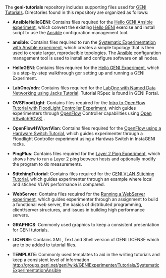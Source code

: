 The **geni-tutorials** repository includes supporting files used for [GENI Tutorials](http://groups.geni.net/geni/wiki/GENIExperimenter/Tutorials).  Directories found in this repository are organized as follows:
 
- **AnsibleHelloGENI**: Contains files required for the [Hello GENI Ansible experiment](http://groups.geni.net/geni/wiki/GENIExperimenter/Tutorials/AnsibleHelloGENI), which convert the existing [Hello GENI](http://groups.geni.net/geni/wiki/GENIExperimenter/Tutorials/RunHelloGENI) exercise and install script to use the [Ansible](http://www.ansible.com/home) configuration management tool. 

- **ansible**: Contains files required to run the [Systematic Experimentation with Ansible experiment](http://groups.geni.net/geni/wiki/GENIExperimenter/Tutorials/SystematicExperimentationAnsible), which creates a simple topology that is then used to create larger, reproducible topologies. The [Ansible](http://www.ansible.com/home) configuration management tool is used to install and configure software on all nodes. 
 
- **HelloGENI**: Contains files required for the [Hello GENI Experiment](http://groups.geni.net/geni/wiki/GENIExperimenter/Tutorials/RunHelloGENI), which is a step-by-step walkthrough gor setting up and running a GENI Experiment.
 
- **LabOne/ndn**: Contains files required for the [LabOne with Named Data Networking using Jacks Tutorial](http://groups.geni.net/geni/wiki/GENIExperimenter/Tutorials/jacks/GettingStarted_PartII_ndn/Procedure). Tutorial RSpec is found in GENI Portal.

- **OVSFloodLight**: Contains files required for the [Intro to OpenFlow Tutorial with FloodLight Controller Experiment](http://groups.geni.net/geni/wiki/GENIExperimenter/Tutorials/OpenFlowOVS-Floodlight), which guides experimenters through [OpenFlow](https://www.opennetworking.org/sdn-resources/openflow) Controller capabilities using [Open VSwitch9OVS)](https://www.sdxcentral.com/cloud/open-source/definitions/what-is-open-vswitch/) .
 
- **OpenFlowHW/pvtVlan**: Contains files required for the [OpenFlow using a Hardware Switch Tutorial](http://groups.geni.net/geni/wiki/GENIExperimenter/Tutorials/OpenFlowOVS-Floodlight/HW/DesignSetup), which guides experimenter through a Floodlight Controller experiment using a Hardwas Switch in InstaGENI racks.

- **PingPlus**: Contains files required for the [Layer 2 Ping Experiment](http://groups.geni.net/geni/wiki/Tutorials/Layer2Ping/Procedure), which shows how to run a Layer 2 ping between hosts and optionally modify the program to do measurements. 
 
- **StitchingTutorial**: Contains files required for the [GENI VLAN Stitching Tutorial](http://groups.geni.net/geni/wiki/GENIExperimenter/Tutorials/StitchingTutorial), which guides experimenter through an example where local and stiched VLAN performance is compared.
 
- **WebServer**: Contains files required for the [Running a WebServer experiment](http://groups.geni.net/geni/wiki/WebServerExample), which guides experimenter through an assignment to build a functional web server, the basics of distributed programming, client/server structures, and issues in building high performance servers.  

- **GRAPHICS**: Commonly used graphics to keep a consistent presentation for GENI tutorials.
- **LICENSE**: Contains XML, Text and Shell version of GENI LICENSE which are to be added to tutorial files.
- **TEMPLATE**: Commonly used templates to aid in the writing tutorials and keep a consistent level of information
http://groups.geni.net/geni/wiki/GENIExperimenter/Tutorials/SystematicExperimentationAnsible
